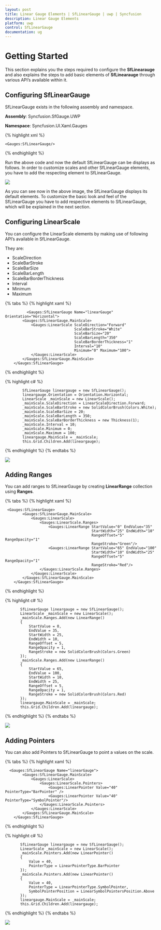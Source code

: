 ```yaml
---
layout: post
title: Linear Gauge Elements | SfLinearGauge | uwp | Syncfusion
description: Linear Gauge Elements 
platform: uwp
control: SfLinearGauge
documentation: ug
---
```


# Getting Started

This section explains you the steps required to configure the **SfLinearauge** and also explains the steps to add basic elements of **SfLinearauge** through various API’s available within it.

## Configuring SfLinearGauge

SfLinearGauge exists in the following assembly and namespace.

**Assembly**: Syncfusion.SfGauge.UWP

**Namespace**: Syncfusion.UI.Xaml.Gauges

{% highlight xml %}

    <Gauges:SfLinearGauge/>

{% endhighlight %}

Run the above code and now the default SfLinearGauge can be displays as follows. In order to customize scales and other SfLinearGauge elements, you have to add the respecting element to SfLinearGauge.

![](Getting-Started_images/Getting-Started_img.png)

As you can see now in the above image, the SfLinearGauge displays its default elements. To customize the basic look and feel of the SfLinearGauge you have to add respective elements to SfLinearGauge, which will be explained in the next section.

## Configuring LinearScale 

You can configure the LinearScale elements by making use of following API’s available in SfLinearGauge.

They are:

* ScaleDirection
* ScaleBarStroke
* ScaleBarSize
* ScaleBarLength
* ScaleBarBorderThickness
* Interval
* Minimum
* Maximum

{% tabs %}
{% highlight xaml %}

              <Gauges:SfLinearGauge Name="linearGauge" Orientation="Horizontal">
            <Gauges:SfLinearGauge.MainScale>
                <Gauges:LinearScale ScaleDirection="Forward"
                                    ScaleBarStroke="White" 
                                    ScaleBarSize="20" 
                                    ScaleBarLength="350"
                                    ScaleBarBorderThickness="1"
                                    Interval="10"
                                    Minimum="0" Maximum="100">
                </Gauges:LinearScale>
            </Gauges:SfLinearGauge.MainScale>
        </Gauges:SfLinearGauge> 

{% endhighlight %}

{% highlight c# %}

            SfLinearGauge lineargauge = new SfLinearGauge();
            lineargauge.Orientation = Orientation.Horizontal;
            LinearScale _mainScale = new LinearScale();
            _mainScale.ScaleDirection = LinearScaleDirection.Forward;
            _mainScale.ScaleBarStroke = new SolidColorBrush(Colors.White);
            _mainScale.ScaleBarSize = 20;
            _mainScale.ScaleBarLength = 350;
            _mainScale.ScaleBarBorderThickness = new Thickness(1);
            _mainScale.Interval = 10;
            _mainScale.Minimum = 0;
            _mainScale.Maximum = 100;
            lineargauge.MainScale = _mainScale;
            this.Grid.Children.Add(lineargauge);

{% endhighlight %}
{% endtabs %}

![](Getting-Started_images/Getting-Started_img1.jpeg)

## Adding Ranges 

You can add ranges to SfLinearGauge by creating **LinearRange** collection using **Ranges**.

{% tabs %}
{% highlight xaml %}

     <Gauges:SfLinearGauge>
            <Gauges:SfLinearGauge.MainScale>
                <Gauges:LinearScale>
                    <Gauges:LinearScale.Ranges>
                        <Gauges:LinearRange StartValue="0" EndValue="35" 
                                            StartWidth="25" EndWidth="10" 
                                            RangeOffset="5" RangeOpacity="1"
                                            RangeStroke="Green"/>
                        <Gauges:LinearRange StartValue="65" EndValue="100" 
                                            StartWidth="10" EndWidth="25" 
                                            RangeOffset="5" RangeOpacity="1"
                                            RangeStroke="Red"/>
                    </Gauges:LinearScale.Ranges>
                </Gauges:LinearScale>
            </Gauges:SfLinearGauge.MainScale>
        </Gauges:SfLinearGauge>


{% endhighlight %}

{% highlight c# %}

           SfLinearGauge lineargauge = new SfLinearGauge();
           LinearScale _mainScale = new LinearScale();
           _mainScale.Ranges.Add(new LinearRange()
           {
               StartValue = 0,
               EndValue = 35,
               StartWidth = 25,
               EndWidth = 10,
               RangeOffset = 5,
               RangeOpacity = 1,
               RangeStroke = new SolidColorBrush(Colors.Green)
           });
           _mainScale.Ranges.Add(new LinearRange() 
           { 
               StartValue = 65,
               EndValue = 100, 
               StartWidth = 10, 
               EndWidth = 25,
               RangeOffset = 5,
               RangeOpacity = 1,
               RangeStroke = new SolidColorBrush(Colors.Red) 
           });
           lineargauge.MainScale = _mainScale;
           this.Grid.Children.Add(lineargauge);

{% endhighlight %}
{% endtabs %}

![](Getting-Started_images/Getting-Started_img2.jpeg)

## Adding Pointers 

You can also add Pointers to SfLinearGauge to point a values on the scale.

{% tabs %}
{% highlight xaml %}

      <Gauges:SfLinearGauge Name="linearGauge">
            <Gauges:SfLinearGauge.MainScale>
                <Gauges:LinearScale>
                    <Gauges:LinearScale.Pointers>
                        <Gauges:LinearPointer Value="40" PointerType="BarPointer" />
                        <Gauges:LinearPointer Value="40" PointerType="SymbolPointer"/>
                    </Gauges:LinearScale.Pointers>
                </Gauges:LinearScale>
            </Gauges:SfLinearGauge.MainScale>
        </Gauges:SfLinearGauge>

{% endhighlight %}

{% highlight c# %}

           SfLinearGauge lineargauge = new SfLinearGauge();
           LinearScale _mainScale = new LinearScale();
           _mainScale.Pointers.Add(new LinearPointer()
           {
               Value = 40,
               PointerType = LinearPointerType.BarPointer
           });
           _mainScale.Pointers.Add(new LinearPointer()
           {
               Value = 40,
               PointerType = LinearPointerType.SymbolPointer,
               SymbolPointerPosition = LinearSymbolPointersPosition.Above
           });
           lineargauge.MainScale = _mainScale;
           this.Grid.Children.Add(lineargauge);

{% endhighlight %}
{% endtabs %}

![](Getting-Started_images/Getting-Started_img3.jpeg)
